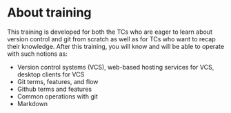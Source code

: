 # About training
This training is developed for both the TCs who are eager to learn about version control and git from scratch as well as for TCs who want to recap their knowledge. After this training, you will know and will be able to operate with such notions as:
- Version control systems (VCS), web-based hosting services for VCS, desktop clients for VCS
- Git terms, features, and flow
- Github terms and features
- Common operations with git
- Markdown